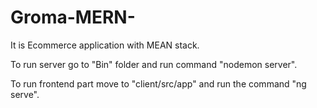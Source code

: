 # Groma-MERN-

It is Ecommerce application with MEAN stack.

To run server go to "Bin" folder and run command "nodemon server".

To run frontend part move to "client/src/app" and run the command "ng serve".
